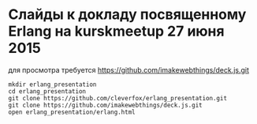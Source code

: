 # Слайды к докладу посвященному Erlang на kurskmeetup 27 июня 2015

для просмотра требуется https://github.com/imakewebthings/deck.js.git

    mkdir erlang_presentation
    cd erlang_presentation
    git clone https://github.com/cleverfox/erlang_presentation.git
    git clone https://github.com/imakewebthings/deck.js.git
    open erlang_presentation/erlang.html


